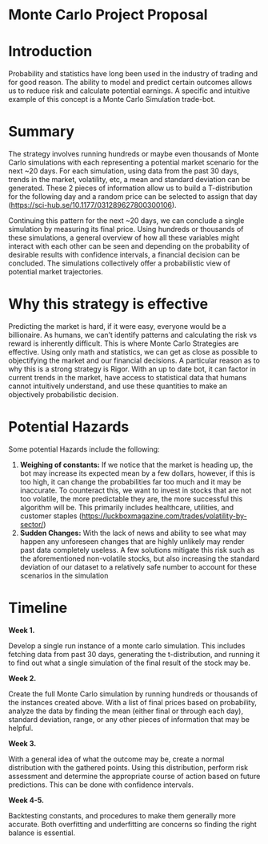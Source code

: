 # Monte Carlo Project Proposal

# Introduction

Probability and statistics have long been used in the industry of trading and for good reason. The ability to model and predict certain outcomes allows us to reduce risk and calculate potential earnings. A specific and intuitive example of this concept is a Monte Carlo Simulation trade-bot.

# Summary

The strategy involves running hundreds or maybe even thousands of Monte Carlo simulations with each representing a potential market scenario for the next ~20 days. For each simulation, using data from the past 30 days, trends in the market, volatility, etc, a mean and standard deviation can be generated. These 2 pieces of information allow us to build a T-distribution for the following day and a random price can be selected to assign that day (<https://sci-hub.se/10.1177/031289627800300106>).

Continuing this pattern for the next ~20 days, we can conclude a single simulation by measuring its final price. Using hundreds or thousands of these simulations, a general overview of how all these variables might interact with each other can be seen and depending on the probability of desirable results with confidence intervals, a financial decision can be concluded. The simulations collectively offer a probabilistic view of potential market trajectories.

# Why this strategy is effective

Predicting the market is hard, if it were easy, everyone would be a billionaire. As humans, we can’t identify patterns and calculating the risk vs reward is inherently difficult. This is where Monte Carlo Strategies are effective. Using only math and statistics, we can get as close as possible to objectifying the market and our financial decisions. A particular reason as to why this is a strong strategy is Rigor. With an up to date bot, it can factor in current trends in the market, have access to statistical data that humans cannot intuitively understand, and use these quantities to make an objectively probabilistic decision.

#

# Potential Hazards

Some potential Hazards include the following:

1. **Weighing of constants:** If we notice that the market is heading up, the bot may increase its expected mean by a few dollars, however, if this is too high, it can change the probabilities far too much and it may be inaccurate. To counteract this, we want to invest in stocks that are not too volatile, the more predictable they are, the more successful this algorithm will be. This primarily includes healthcare, utilities, and customer staples (<https://luckboxmagazine.com/trades/volatility-by-sector/>)
2. **Sudden Changes:** With the lack of news and ability to see what may happen any unforeseen changes that are highly unlikely may render past data completely useless. A few solutions mitigate this risk such as the aforementioned non-volatile stocks, but also increasing the standard deviation of our dataset to a relatively safe number to account for these scenarios in the simulation

# Timeline

**Week 1.**

Develop a single run instance of a monte carlo simulation. This includes fetching data from past 30 days, generating the t-distribution, and running it to find out what a single simulation of the final result of the stock may be.

**Week 2.**

Create the full Monte Carlo simulation by running hundreds or thousands of the instances created above. With a list of final prices based on probability, analyze the data by finding the mean (either final or through each day), standard deviation, range, or any other pieces of information that may be helpful.

**Week 3.**

With a general idea of what the outcome may be, create a normal distribution with the gathered points. Using this distribution, perform risk assessment and determine the appropriate course of action based on future predictions. This can be done with confidence intervals.

**Week 4-5.**

Backtesting constants, and procedures to make them generally more accurate. Both overfitting and underfitting are concerns so finding the right balance is essential.